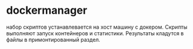 # dockermanager
набор скриптов устанавлевается на хост машину с докером. Скрипты выполняют запуск контейнеров и статистики. Результаты кладутся в файлы в примонтированный раздел.
